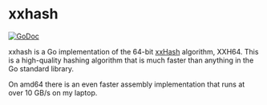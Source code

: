 # xxhash

[![GoDoc](https://godoc.org/github.com/cespare/mph?status.svg)](https://godoc.org/github.com/cespare/xxhash)

xxhash is a Go implementation of the 64-bit
[xxHash](http://cyan4973.github.io/xxHash/) algorithm, XXH64. This is a
high-quality hashing algorithm that is much faster than anything in the Go
standard library.

On amd64 there is an even faster assembly implementation that runs at over 10
GB/s on my laptop.
